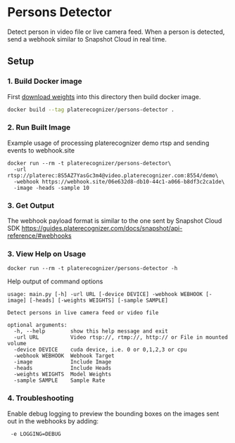 # Persons Detector
Detect person in video file or live camera feed.
When a person is detected, send a webhook similar to Snapshot Cloud in real time.

## Setup
### 1. Build Docker image
First [download weights](https://drive.google.com/file/d/1liPJnM2MAVhdzlUpJjm8xfZ99Gk_Nokl/view?usp=sharing) into this directory then build docker image.
```bash
docker build --tag platerecognizer/persons-detector .

```

### 2. Run Built Image
Example usage of processing platerecognizer demo rtsp and sending events to webhook.site
```
docker run --rm -t platerecognizer/persons-detector\
  -url rtsp://platerec:8S5AZ7YasGc3m4@video.platerecognizer.com:8554/demo\
  -webhook https://webhook.site/06e632d8-db10-44c1-a066-b8df3c2ca1de\
  -image -heads -sample 10
```

### 3. Get Output
The webhook payload format is similar to the one sent by Snapshot Cloud SDK
https://guides.platerecognizer.com/docs/snapshot/api-reference/#webhooks


### 3. View Help on Usage
```
docker run --rm -t platerecognizer/persons-detector -h
```
Help output of command options
```
usage: main.py [-h] -url URL [-device DEVICE] -webhook WEBHOOK [-image] [-heads] [-weights WEIGHTS] [-sample SAMPLE]

Detect persons in live camera feed or video file

optional arguments:
  -h, --help        show this help message and exit
  -url URL          Video rtsp://, rtmp://, http:// or File in mounted volume
  -device DEVICE    cuda device, i.e. 0 or 0,1,2,3 or cpu
  -webhook WEBHOOK  Webhook Target
  -image            Include Image
  -heads            Include Heads
  -weights WEIGHTS  Model Weights
  -sample SAMPLE    Sample Rate
```
### 4. Troubleshooting 
Enable debug logging to preview the bounding boxes on the images sent out in the webhooks by adding:
```
 -e LOGGING=DEBUG
```
